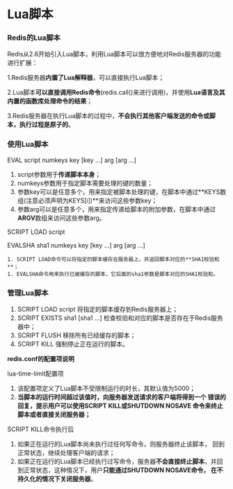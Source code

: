 # Lua脚本

### Redis的Lua脚本

Redis从2.6开始引入Lua脚本，利用Lua脚本可以很方便地对Redis服务器的功能进行扩展： 

1.Redis服务器**内置了Lua解释器**，可以直接执行Lua脚本； 

2.Lua脚本**可以直接调用Redis命令**(redis.call()来进行调用)，并使用**Lua语言及其内置的函数库处理命令的结果**； 

3.Redis服务器在执行Lua脚本的过程中，**不会执行其他客户端发送的命令或脚本，执行过程是原子的**。

### 使用Lua脚本

EVAL script numkeys key [key ...] arg [arg ...] 

1. script参数用于**传递脚本本身**； 
2. numkeys参数用于指定脚本需要处理的键的数量； 
3. 参数key可以是任意多个，用来指定被脚本处理的键，在脚本中通过**KEYS数组(注意必须声明为KEYS[i])**来访问这些参数key； 
4. 参数arg可以是任意多个，用来指定传递给脚本的附加参数，在脚本中通过**ARGV**数组来访问这些参数arg。

SCRIPT LOAD script 

EVALSHA sha1 numkeys key [key ...] arg [arg ...] 

 	1. SCRIPT LOAD命令可以将指定的脚本缓存在服务器上，并返回脚本对应的**SHA1校验和**； 
	1. EVALSHA命令用来执行已被缓存的脚本，它后面的sha1参数是脚本对应的SHA1校验和。

### 管理Lua脚本

1. SCRIPT LOAD script 将指定的脚本缓存到Redis服务器上； 
2. SCRIPT EXISTS sha1 [sha1 ...] 检查校验和对应的脚本是否存在于Redis服务器中； 
3. SCRIPT FLUSH 移除所有已经缓存的脚本； 
4. SCRIPT KILL 强制停止正在运行的脚本。



**redis.conf的配置项说明**

lua-time-limit配置项 

1. 该配置项定义了Lua脚本不受限制运行的时长，其默认值为5000；
2.  **当脚本的运行时间超过该值时，向服务器发送请求的客户端将得到一个 错误的回复，提示用户可以使用SCRIPT KILL或SHUTDOWN NOSAVE 命令来终止脚本或者直接关闭服务器；** 

SCRIPT KILL命令执行后 

1. 如果正在运行的Lua脚本尚未执行过任何写命令，则服务器终止该脚本， 回到正常状态，继续处理客户端的请求； 
1. 如果正在运行的Lua脚本已经执行过写命令，服务器**不会直接终止脚本**，并回到正常状态，这种情况下，用户**只能通过SHUTDOWN NOSAVE命令， 在不持久化的情况下关闭服务器**。